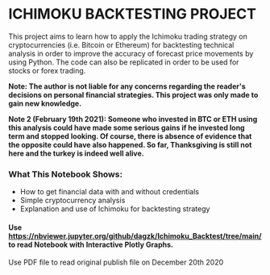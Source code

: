 # ICHIMOKU BACKTESTING PROJECT

This project aims to learn how to apply the Ichimoku trading strategy on cryptocurrencies (i.e. Bitcoin or Ethereum) for backtesting technical analysis in order to improve the accuracy of forecast price movements by using Python. The code can also be replicated in order to be used for stocks or forex trading.

__Note: The author is not liable for any concerns regarding the reader's decisions on personal financial strategies. This project was only made to gain new knowledge.__

__Note 2 (February 19th 2021): Someone who invested in BTC or ETH using this analysis could have made some serious gains if he invested long term and stopped looking. Of course, there is absence of evidence that the opposite could have also happened. So far, Thanksgiving is still not here and the turkey is indeed well alive.__


### What This Notebook Shows:

- How to get financial data with and without credentials
- Simple cryptocurrency analysis
- Explanation and use of Ichimoku for backtesting strategy


#### Use https://nbviewer.jupyter.org/github/dagzk/Ichimoku_Backtest/tree/main/ to read Notebook with Interactive Plotly Graphs.
Use PDF file to read original publish file on December 20th 2020
